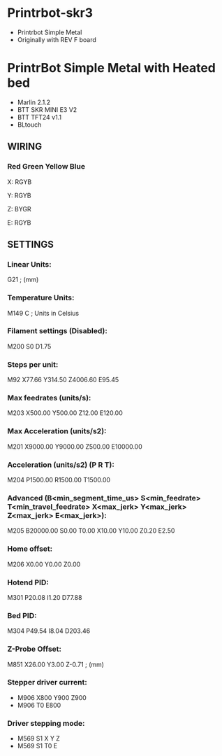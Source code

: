 # Printrbot-skr3
* Printrbot Simple Metal
* Originally with REV F board

# PrintrBot Simple Metal with Heated bed

* Marlin 2.1.2
* BTT SKR MINI E3 V2
* BTT TFT24 v1.1
* BLtouch

## WIRING

### Red Green Yellow Blue
<p>X: RGYB</p>
<p>Y: RGYB</p>
<p>Z: BYGR</p>
<p>E: RGYB</p>

## SETTINGS 

### Linear Units:
G21 ; (mm)
### Temperature Units:
M149 C ; Units in Celsius
### Filament settings (Disabled):
M200 S0 D1.75
### Steps per unit:
M92 X77.66 Y314.50 Z4006.60 E95.45
### Max feedrates (units/s):
M203 X500.00 Y500.00 Z12.00 E120.00
### Max Acceleration (units/s2):
M201 X9000.00 Y9000.00 Z500.00 E10000.00
### Acceleration (units/s2) (P<print-accel> R<retract-accel> T<travel-accel>):
M204 P1500.00 R1500.00 T1500.00
### Advanced (B<min_segment_time_us> S<min_feedrate> T<min_travel_feedrate> X<max_jerk> Y<max_jerk> Z<max_jerk> E<max_jerk>):
M205 B20000.00 S0.00 T0.00 X10.00 Y10.00 Z0.20 E2.50
### Home offset:
M206 X0.00 Y0.00 Z0.00
### Hotend PID:
M301 P20.08 I1.20 D77.88
### Bed PID:
M304 P49.54 I8.04 D203.46
### Z-Probe Offset:
M851 X26.00 Y3.00 Z-0.71 ; (mm)
### Stepper driver current:
* M906 X800 Y900 Z900
* M906 T0 E800
### Driver stepping mode:
* M569 S1 X Y Z
* M569 S1 T0 E




